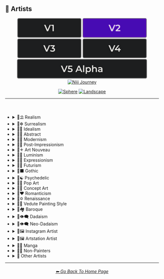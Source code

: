 <h2>📔 Artists</h2>

<div align="center">

[<img src="/Images/Repo_Parts/Buttons/Version_Buttons/button_version_V1_inactive.webp?raw=true" alt="MidJourney V1" height="64" />](/Pages/MJ_V1/Style_Pages/Sphere/Artists.md)
[<img src="/Images/Repo_Parts/Buttons/Version_Buttons/button_version_V2_active.webp?raw=true" alt="MidJourney V2" height="64" />](/Pages/MJ_V2/Style_Pages/Sphere/Artists.md)
[<img src="/Images/Repo_Parts/Buttons/Version_Buttons/button_version_V3_inactive.webp?raw=true" alt="MidJourney V3" height="64" />](/Pages/MJ_V3/Style_Pages/Sphere/Artists.md)
[<img src="/Images/Repo_Parts/Buttons/Version_Buttons/button_version_V4_inactive.webp?raw=true" alt="MidJourney V4" height="64" />](/Pages/MJ_V4/Style_Pages/Just_The_Style/Artists.md)
<br>
[<img src="/Images/Repo_Parts/Buttons/Version_Buttons/button_version_V5_Alpha_inactive_half.webp?raw=true" alt="MidJourney V5" height="64" />](/Pages/MJ_V5/Style_Pages/Just_The_Style/Artists.md)
[<img src="/Images/Repo_Parts/Buttons/Version_Buttons/button_version_niji_inactive_half.webp?raw=true" alt="Niji Journey" height="64" />](/Pages/Niji_Journey/Niji_V4/Style_Pages/Artists.md)

[<img src="/Images/Repo_Parts/Buttons/Image_Type_Buttons/button_sphere_active.webp?raw=true" alt="Sphere" width="140.5" />]()
[<img src="/Images/Repo_Parts/Buttons/Image_Type_Buttons/button_landscape_inactive.webp?raw=true" alt="Landscape" width="140.5" />](/Pages/MJ_V2/Style_Pages/Landscape/Artists.md)

</div>

<hr>
<br>

- <details><summary>📔⛱ Realism</summary><p><div align="center">

	| Painting By Ivan Shishkin | Painting By Zdzislaw Beksinski |
	| :-: | :-: |
	| <img src="/Images/MJ_V2/MidJourney_Styles_(sphere)/sphere_paintingbyIvanShishkin.webp?raw=true" width="256" /> | <img src="/Images/MJ_V2/MidJourney_Styles_(sphere)/sphere_paintingbyZdzislawBeksinski.webp?raw=true" width="256" /> |
	
	<br>
	
	| Art by James Gurney | Painting By Claude Lorrain | Painting By Edward Hopper |
	| :-: | :-: | :-: |
	| <img src="/Images/MJ_V2/MidJourney_Styles_(sphere)/Wave_10/sphere_Art_by_James_Gurney.webp?raw=true" width="256" /> | <img src="/Images/MJ_V2/MidJourney_Styles_(sphere)/sphere_paintingbyClaudeLorrain.webp?raw=true" width="256" /> | <img src="/Images/MJ_V2/MidJourney_Styles_(sphere)/sphere_paintingbyEdwardHopper.webp?raw=true" width="256" /> |

	<br>
	
	| Painting By Adolph Menzel | Painting By Alexei Savrasov | Painting By Andrew Wyeth |
	| :-: | :-: | :-: |
	| <img src="/Images/MJ_V2/MidJourney_Styles_(sphere)/sphere_Painted_By_Adolph_Menzel.webp?raw=true" width="256" /> | <img src="/Images/MJ_V2/MidJourney_Styles_(sphere)/sphere_Painted_By_Alexei_Savrasov.webp?raw=true" width="256" /> | <img src="/Images/MJ_V2/MidJourney_Styles_(sphere)/sphere_Painted_By_Andrew_Wyeth.webp?raw=true" width="256" /> |

	<br>

	| Painting By Vilhelm Hammershoi |
	| :-: |
	| <img src="/Images/MJ_V2/MidJourney_Styles_(sphere)/sphere_paintingbyVilhelmHammershoi.webp?raw=true" width="256" /> |

  </div></p></details>


- <details><summary>📔❇ Surrealism</summary><p><div align="center">

	| Painting By Salvador Dali | Painting By Pablo Picasso | Painting By Andre Masson |
	| :-: | :-: | :-: |
	| <img src="/Images/MJ_V2/MidJourney_Styles_(sphere)/sphere_paintingbySalvadorDali.webp?raw=true" width="256" /> | <img src="/Images/MJ_V2/MidJourney_Styles_(sphere)/sphere_PaintingByPabloPicasso.webp?raw=true" width="256" /> | <img src="/Images/MJ_V2/MidJourney_Styles_(sphere)/sphere_Painted_By_Andre_Masson.webp?raw=true" width="256" /> |
	
	<br>
	
	| Painting By Max Ernst | Painting By Rene Magritte |
	| :-: | :-: |
	| <img src="/Images/MJ_V2/MidJourney_Styles_(sphere)/sphere_paintingbyMaxErnst.webp?raw=true" width="256" /> | <img src="/Images/MJ_V2/MidJourney_Styles_(sphere)/sphere_paintingbyReneMagritte.webp?raw=true" width="256" /> |

	<br>

	| Art By Jim Burns | Art by Vincent Di Fate |
	| :-: | :-: |
	| <img src="/Images/MJ_V2/MidJourney_Styles_(sphere)/Wave_10/sphere_Art_By_Jim_Burns.webp?raw=true" width="256" /> | <img src="/Images/MJ_V2/MidJourney_Styles_(sphere)/Wave_10/sphere_Art_by_Vincent_Di_Fate.webp?raw=true" width="256" /> |

  </div></p></details>
  

- <details><summary>📔🔆 Idealism</summary><p><div align="center">

	| <br>Painting By Jean Delville<p><div align="center"><i><h6>Added By <a href= "https://github.com/Earlh21">Earlh21</a></h6></i></p> |
	| :-: |
	| <img src="/Images/MJ_V2/MidJourney_Styles_(sphere)/sphere_PaintingByJeanDelville.webp?raw=true" width="256" /> |

  </div></p></details>


- <details><summary>📔💮 Abstract</summary><p><div align="center">

	| Painting By Wassily Kandinsky | Painting By Marcia Santore |
	| :-: | :-: |
	| <img src="/Images/MJ_V2/MidJourney_Styles_(sphere)/sphere_PaintingByWassilyKandinsky.webp?raw=true" width="256" /> | <img src="/Images/MJ_V2/MidJourney_Styles_(sphere)/sphere_PaintingbyMarciaSantore.webp?raw=true" width="256" /> |

  </div></p></details>


- <details><summary>📔🧬 Modernism</summary><p><div align="center">

	| Painting By Kandinksey | Painting by Paul Cezane |
	| :-: | :-: |
	| <img src="/Images/MJ_V2/MidJourney_Styles_(sphere)/Wave_10/sphere_Painting_By_Kandinksey.webp?raw=true" width="256" /> | <img src="/Images/MJ_V2/MidJourney_Styles_(sphere)/Wave_10/sphere_Painting_by_Paul_Cezane.webp?raw=true" width="256" /> |
	
	<br>

	| Painting By Lawrence Pelton | Painting By Amanda Sage |
    | :-: | :-: |
    | <img src="/Images/MJ_V2/MidJourney_Styles_(sphere)/sphere_Painted_By_Lawrence_Pelton.webp?raw=true" width="256" /> | <img src="/Images/MJ_V2/MidJourney_Styles_(sphere)/sphere_Painted_By_Amanda_Sage.webp?raw=true" width="256" /> |

	<br>

    | Painted By Amedeo Modigliani | Art by Henry Moore |
    | :-: | :-: |
    | <img src="/Images/MJ_V2/MidJourney_Styles_(sphere)/sphere_Painted_By_Amedeo_Modigliani.webp?raw=true" width="256" /> | <img src="/Images/MJ_V2/MidJourney_Styles_(sphere)/Wave_10/sphere_Art_by_Henry_Moore.webp?raw=true" width="256" /> |

  </div></p></details>


- <details><summary>📔➿ Post-Impressionism</summary><p><div align="center">

	| Painting By Van Gogh |
	| :-: |
	| <img src="/Images/MJ_V2/MidJourney_Styles_(sphere)/sphere_paintingbyVanGogh.webp?raw=true" width="256" /> |

  </div></p></details>


- <details><summary>📔⚜ Art Nouveau</summary><p><div align="center">

	| Painting By Wes Anderson | Painting By Alphonso Mucha | Art By Gustav Klimt |
	| :-: | :-: | :-: |
	| <img src="/Images/MJ_V2/MidJourney_Styles_(sphere)/sphere_paintingbyWesAnderson.webp?raw=true" width="256" /> | <img src="/Images/MJ_V2/MidJourney_Styles_(sphere)/sphere_Painted_By_Alphonso_Mucha.webp?raw=true" width="256" /> | <img src="/Images/MJ_V2/MidJourney_Styles_(sphere)/sphere_Art_By_Gustav_Klimt.webp?raw=true" width="256" /> |

  </div></p></details>


- <details><summary>📔🌄 Luminism</summary><p><div align="center">

	| Painting By Albert Bierstadt | Painting By Thomas Kinkade |
	| :-: | :-: |
	| <img src="/Images/MJ_V2/MidJourney_Styles_(sphere)/sphere_paintingbyAlbertBierstadt.webp?raw=true" width="256" /> | <img src="/Images/MJ_V2/MidJourney_Styles_(sphere)/sphere_paintingbyThomasKinkade.webp?raw=true" width="256" /> |

  </div></p></details>


- <details><summary>📔🦋 Expressionism</summary><p><div align="center">

    | Painting By Affadi | Painting By Alexej Von Jawlensky | Painting By Alice Neel |
    | :-: | :-: | :-: |
    | <img src="/Images/MJ_V2/MidJourney_Styles_(sphere)/sphere_Painted_By_Affadi.webp?raw=true" width="256" /> | <img src="/Images/MJ_V2/MidJourney_Styles_(sphere)/sphere_Painted_By_Alexej_von_Jawlensky.webp?raw=true" width="256" /> | <img src="/Images/MJ_V2/MidJourney_Styles_(sphere)/sphere_Painted_By_Alice_Neel.webp?raw=true" width="256" /> |

    <br>

    | Painting By Alyssa Monks | Painting By Alfred Kubin |
    | :-: | :-: |
    | <img src="/Images/MJ_V2/MidJourney_Styles_(sphere)/sphere_Painted_By_Alyssa_Monks.webp?raw=true" width="256" /> | <img src="/Images/MJ_V2/MidJourney_Styles_(sphere)/sphere_Painted_By_Alfred_Kubin.webp?raw=true" width="256" /> |

  </div></p></details>


- <details><summary>📔🔳 Futurism</summary><p><div align="center">

	| Painting By David Alabo |
	| :-: |
	| <img src="/Images/MJ_V2/MidJourney_Styles_(sphere)/sphere_PaintingByDavidAlabo.webp?raw=true" width="256" /> |

  </div></p></details>


- <details><summary>📔⬛ Gothic</summary><p><div align="center">

	| Painting By Anne Stokes | Painting By Gerald Brom |
	| :-: | :-: |
	| <img src="/Images/MJ_V2/MidJourney_Styles_(sphere)/sphere_Painted_By_Anne_Stokes.webp?raw=true" width="256" /> | <img src="/Images/MJ_V2/MidJourney_Styles_(sphere)/sphere_paintingbyGeraldBrom.webp?raw=true" width="256" /> |

	<br>

	| Painting By Grant Wood | Painting By Albrecht Durer |
	| :-: | :-: |
	| <img src="/Images/MJ_V2/MidJourney_Styles_(sphere)/sphere_paintingbyGrantWood.webp?raw=true" width="256" /> | <img src="/Images/MJ_V2/MidJourney_Styles_(sphere)/sphere_Painted_By_Albrecht_Durer.webp?raw=true" width="256" /> |

  </div></p></details>


- <details><summary>📔☯ Psychedelic</summary><p><div align="center">

	| Painting By Alex Grey | Painting By Dan Mumford |
	| :-: | :-: |
	| <img src="/Images/MJ_V2/MidJourney_Styles_(sphere)/sphere_paintingbyAlexGrey.webp?raw=true" width="256" /> | <img src="/Images/MJ_V2/MidJourney_Styles_(sphere)/sphere_paintingbyDanmumford.webp?raw=true" width="256" /> |

  </div></p></details>


- <details><summary>📔🔴 Pop Art</summary><p><div align="center">

	| Painting By Andy Warhol | Painting By David Hockney |
	| :-: | :-: |
	| <img src="/Images/MJ_V2/MidJourney_Styles_(sphere)/sphere_Painted_by_Andy_Warhol.webp?raw=true" width="256" /> | <img src="/Images/MJ_V2/MidJourney_Styles_(sphere)/sphere_paintingbyDavidHockney.webp?raw=true" width="256" /> |

  </div></p></details>


- <details><summary>📔🧿 Concept Art</summary><p><div align="center">

	| Painting By Marc Simonetti | Painting By Alan Lee |
	| :-: | :-: |
	| <img src="/Images/MJ_V2/MidJourney_Styles_(sphere)/sphere_paintingbyMarcSimonetti.webp?raw=true" width="256" /> | <img src="/Images/MJ_V2/MidJourney_Styles_(sphere)/sphere_Painted_By_Alan_Lee.webp?raw=true" width="256" /> |

  </div></p></details>


- <details><summary>📔❤ Romanticism</summary><p><div align="center">

	| Painting By John Constable |
	| :-: |
	| <img src="/Images/MJ_V2/MidJourney_Styles_(sphere)/sphere_paintingbyJohnConstable.webp?raw=true" width="256" /> |

  </div></p></details>


- <details><summary>📔✡️ Renaissance</summary><p><div align="center">

	| Painted By Leonardo Da Vinci | Painted By Da Vinci |
	| :-: | :-: |
	| <img src="/Images/MJ_V2/MidJourney_Styles_(sphere)/Wave_11/sphere_Painted_By_Leonardo_Da_Vinci.webp?raw=true" width="256" /> | <img src="/Images/MJ_V2/MidJourney_Styles_(sphere)/Wave_11/sphere_Painted_By_Da_Vinci.webp?raw=true" width="256" /> |
	
	<br>

	| Painting By Hieronymus Bosch |
	| :-: |
	| <img src="/Images/MJ_V2/MidJourney_Styles_(sphere)/sphere_paintingbyHieronymusBosch.webp?raw=true" width="256" /> |

  </div></p></details>


- <details><summary>📔🌇 Vedute Painting Style</summary><p><div align="center">

	| Painting By Canaletto |
	| :-: |
	| <img src="/Images/MJ_V2/MidJourney_Styles_(sphere)/sphere_paintingbyCanaletto.webp?raw=true" width="256" /> |

  </div></p></details>


- <details><summary>📔🏘 Baroque</summary><p><div align="center">

	| Painting By Annibale Carracci | Painting By Anthony Van Dyck |
    | :-: | :-: |
    | <img src="/Images/MJ_V2/MidJourney_Styles_(sphere)/sphere_Painted_By_Annibale_Carracci.webp?raw=true" width="256" /> | <img src="/Images/MJ_V2/MidJourney_Styles_(sphere)/sphere_Painted_By_Anthony_Van_Dyck.webp?raw=true" width="256" /> |

  </div></p></details>


- <details><summary>📔👁‍🗨 Dadaism</summary><p><div align="center">

	| Painting By Robert Rauschenberg | Art By Man Ray |
	| :-: | :-: |
	| <img src="/Images/MJ_V2/MidJourney_Styles_(sphere)/sphere_PaintingbyRobertRauschenberg.webp?raw=true" width="256" /> | <img src="/Images/MJ_V2/MidJourney_Styles_(sphere)/sphere_ArtbyManRay.webp?raw=true" width="256" /> |
	
	<br>
	
	| Painting By Morton Livingston Schamberg | Art By Marcel Duchamp |
	| :-: | :-: |
	| <img src="/Images/MJ_V2/MidJourney_Styles_(sphere)/sphere_PaintingbyMortonLivingstonSchamberg.webp?raw=true" width="256" /> | <img src="/Images/MJ_V2/MidJourney_Styles_(sphere)/sphere_ArtbyMarcelDuchamp.webp?raw=true" width="256" /> |
	
	<br>
	
	| Art By Suzanne Duchamp | Painting By Francis Picabia |
	| :-: | :-: |
	| <img src="/Images/MJ_V2/MidJourney_Styles_(sphere)/sphere_ArtbySuzanneDuchamp.webp?raw=true" width="256" /> | <img src="/Images/MJ_V2/MidJourney_Styles_(sphere)/sphere_PaintingbyFrancisPicabia.webp?raw=true" width="256" /> |
	
	<br>
	
	| Art By Georges Ribemont-Dessaignes | Painting By Juliette Roche |
	| :-: | :-: |
	| <img src="/Images/MJ_V2/MidJourney_Styles_(sphere)/sphere_ArtbyGeorgesRibemont-Dessaignes.webp?raw=true" width="256" /> | <img src="/Images/MJ_V2/MidJourney_Styles_(sphere)/sphere_PaintingbyJulietteRoche.webp?raw=true" width="256" /> |

	<br>

	| Art By Max Ernst | Art By Wilhelm Fick |
	| :-: | :-: |
	| <img src="/Images/MJ_V2/MidJourney_Styles_(sphere)/sphere_ArtbyMaxErnst.webp?raw=true" width="256" /> | <img src="/Images/MJ_V2/MidJourney_Styles_(sphere)/sphere_ArtbyWilhelmFick.webp?raw=true" width="256" /> |
	
	<br>

	| Art By George Grosz | Art By Hannah Hoch |
	| :-: | :-: |
	| <img src="/Images/MJ_V2/MidJourney_Styles_(sphere)/sphere_ArtbyGeorgeGrosz.webp?raw=true" width="256" /> | <img src="/Images/MJ_V2/MidJourney_Styles_(sphere)/sphere_ArtbyHannahHoch.webp?raw=true" width="256" /> |
	
	<br>

	| Art By Kurt Schwitters | Painting By Julius Evola |
	| :-: | :-: |
	| <img src="/Images/MJ_V2/MidJourney_Styles_(sphere)/sphere_ArtbyKurtSchwitters.webp?raw=true" width="256" /> | <img src="/Images/MJ_V2/MidJourney_Styles_(sphere)/sphere_PaintingbyJuliusEvola.webp?raw=true" width="256" /> |
	
	<br>

	| Painting By Serge Charchoune | Art By Ilia Zdanevich |
	| :-: | :-: |
	| <img src="/Images/MJ_V2/MidJourney_Styles_(sphere)/sphere_PaintingbySergeCharchoune.webp?raw=true" width="256" /> | <img src="/Images/MJ_V2/MidJourney_Styles_(sphere)/sphere_ArtbyIliaZdanevich.webp?raw=true" width="256" /> |
	
	<br>

	| Painting By Jean Crotti | Art By Sophie Taeuber-Arp |
	| :-: | :-: |
	| <img src="/Images/MJ_V2/MidJourney_Styles_(sphere)/sphere_PaintingbyJeanCrotti.webp?raw=true" width="256" /> | <img src="/Images/MJ_V2/MidJourney_Styles_(sphere)/sphere_ArtbySophieTaeuber-Arp.webp?raw=true" width="256" /> |

  </div></p></details>


- <details><summary>📔👁‍🗨 Neo-Dadaism</summary><p><div align="center">
	
	| Art By Genpei Akasegawa | Painting By Josip Demirovic Devj |
	| :-: | :-: |
	| <img src="/Images/MJ_V2/MidJourney_Styles_(sphere)/sphere_ArtbyGenpeiAkasegawa.webp?raw=true" width="256" /> | <img src="/Images/MJ_V2/MidJourney_Styles_(sphere)/sphere_PaintingbyJosipDemirovicDevj.webp?raw=true" width="256" /> |
	
	<br>
	
	| Painting By Jim Dine | Art By Arthur Kopcke |
	| :-: | :-: |
	| <img src="/Images/MJ_V2/MidJourney_Styles_(sphere)/sphere_PaintingbyJimDine.webp?raw=true" width="256" /> | <img src="/Images/MJ_V2/MidJourney_Styles_(sphere)/sphere_ArtbyArthurKopcke.webp?raw=true" width="256" /> |
	
	<br>
	
	| Art By George Maciunas | Art By Valery Oisteanu |
	| :-: | :-: |
	| <img src="/Images/MJ_V2/MidJourney_Styles_(sphere)/sphere_ArtbyGeorgeMaciunas.webp?raw=true" width="256" /> | <img src="/Images/MJ_V2/MidJourney_Styles_(sphere)/sphere_ArtbyValeryOisteanu.webp?raw=true" width="256" /> |

	<br>
	
	| Painting By Ushio Shinohara | Art By Jean Tinguely |
	| :-: | :-: |
	| <img src="/Images/MJ_V2/MidJourney_Styles_(sphere)/sphere_PaintingbyUshioShinohara.webp?raw=true" width="256" /> | <img src="/Images/MJ_V2/MidJourney_Styles_(sphere)/sphere_ArtbyJeanTinguely.webp?raw=true" width="256" /> |
	
	<br>
	
	| Art By Masunobu Yoshimura |
	| :-: |
	| <img src="/Images/MJ_V2/MidJourney_Styles_(sphere)/sphere_ArtbyMasunobuYoshimura.webp?raw=true" width="256" /> |

  </div></p></details>


- <details><summary>📔🖼 Instagram Artist</summary><p><div align="center">
	
	| Uon.visuals | Art By Uon.visuals |
	| :-: | :-: |
	| <img src="/Images/MJ_V2/MidJourney_Styles_(sphere)/sphere_Uon.visuals.webp?raw=true" width="256" /> | <img src="/Images/MJ_V2/MidJourney_Styles_(sphere)/sphere_ArtbyUon.visuals.webp?raw=true" width="256" /> |
	
	<br>

	| Art By Seth McMahon |
	| :-: |
	| <img src="/Images/MJ_V2/MidJourney_Styles_(sphere)/Wave_10/sphere_Art_By_Seth_McMahon.webp?raw=true" width="256" /> |
	
	<br>
	
	| Artofethan | Art By artofethan |
	| :-: | :-: |
	| <img src="/Images/MJ_V2/MidJourney_Styles_(sphere)/sphere_Artofethan.webp?raw=true" width="256" /> | <img src="/Images/MJ_V2/MidJourney_Styles_(sphere)/sphere_Artbyartofethan.webp?raw=true" width="256" /> |

	<br>
	
	| <br>Painting By Peter Mohrbacher<p><div align="center"><i><h6>Added By <a href=  "https://github.com/Earlh21">Earlh21</a></h6></i></p> |
	| :-: |
	| <img src="/Images/MJ_V2/MidJourney_Styles_(sphere)/sphere_PaintingByPeterMohrbacher.webp?raw=true" width="256" /> |

	<br>
	
	| Painting By Boris Groh |
	| :-: |
	| <img src="/Images/MJ_V2/MidJourney_Styles_(sphere)/Wave_10/sphere_Painting_By_Boris_Groh.webp?raw=true" width="256" /> |

  </div></p></details>


- <details><summary>📔🖼 Artstation Artist</summary><p><div align="center">

    | Painting By Annton Fadeev | Painting By Alena Aenami |
    | :-: | :-: |
    | <img src="/Images/MJ_V2/MidJourney_Styles_(sphere)/sphere_Painted_By_Annton_Fadeev.webp?raw=true" width="256" /> | <img src="/Images/MJ_V2/MidJourney_Styles_(sphere)/sphere_Painted_By_Alena_Aenami.webp?raw=true" width="256" /> |

	<br>

    | Painting By Andreas Rocha | Painting By Aleksi Briclot |
    | :-: | :-: |
    | <img src="/Images/MJ_V2/MidJourney_Styles_(sphere)/sphere_Painted_By_Andreas_Rocha.webp?raw=true" width="256" /> | <img src="/Images/MJ_V2/MidJourney_Styles_(sphere)/sphere_Painted_By_Aleksi_Briclot.webp?raw=true" width="256" /> |

	<br>

	| Painting By Ivan Stan |
	| :-: |
	| <img src="/Images/MJ_V2/MidJourney_Styles_(sphere)/Wave_10/sphere_Painting_By_Ivan_Stan.webp?raw=true" width="256" /> |

  </div></p></details>


- <details><summary>📔🈯 Manga</summary><p><div align="center">

	| <br>Painting By Junji Ito<p><div align="center"><i><h6>Added By <a href=  "https://github.com/Earlh21">Earlh21</a></h6></i></p> |
	| :-: |
	| <img src="/Images/MJ_V2/MidJourney_Styles_(sphere)/sphere_ArtByJunjiIto.webp?raw=true" width="256" /> |

	<br>

	| Painting By Akihiko Yoshida | Painting By Anton Pieck |
	| :-: | :-: |
	| <img src="/Images/MJ_V2/MidJourney_Styles_(sphere)/sphere_Painted_By_Akihiko_Yoshida.webp?raw=true" width="256" /> | <img src="/Images/MJ_V2/MidJourney_Styles_(sphere)/sphere_Painted_By_Anton_Pieck.webp?raw=true" width="256" /> |

	<br>

	| Painting By Angus McKie | Painting By Akira Toriyama | Painting By Al Williamson |
	| :-: | :-: | :-: |
	| <img src="/Images/MJ_V2/MidJourney_Styles_(sphere)/sphere_Painted_By_Angus_McKie.webp?raw=true" width="256" /> | <img src="/Images/MJ_V2/MidJourney_Styles_(sphere)/sphere_Painted_By_Akira_Toriyama.webp?raw=true" width="256" /> | <img src="/Images/MJ_V2/MidJourney_Styles_(sphere)/sphere_Painted_By_Al_Williamson.webp?raw=true" width="256" /> |

	<br>
	
	| Art by Ilya Kuvshinov |
	| :-: |
	| <img src="/Images/MJ_V2/MidJourney_Styles_(sphere)/Wave_10/sphere_Art_by_Ilya_Kuvshinov.webp?raw=true" width="256" /> |
	
  </div></p></details>


- <details><summary>📔🗿 Non-Painters</summary><p>

    - <details><summary>📔🗿 Sculptors</summary><p><div align="center">

        | Art By Alberto Giacometti | Art By Alexander Milne Calder |
        | :-: | :-: |
        | <img src="/Images/MJ_V2/MidJourney_Styles_(sphere)/sphere_Art_By_Alberto_Giacometti.webp?raw=true" width="256" /> | <img src="/Images/MJ_V2/MidJourney_Styles_(sphere)/sphere_Art_By_Alexander_Milne_Calder.webp?raw=true" width="256" /> |

      </div></p></details>

    - <details><summary>📔📷 Photographers</summary><p><div align="center">

        | Art By Anne Geddes |
        | :-: |
        | <img src="/Images/MJ_V2/MidJourney_Styles_(sphere)/sphere_Art_By_Anne_Geddes.webp?raw=true" width="256" /> |

      </div></p></details>

    - <details><summary>📔✍ Writers</summary><p><div align="center">

        | Art By Anne McCaffrey |
        | :-: |
        | <img src="/Images/MJ_V2/MidJourney_Styles_(sphere)/sphere_Art_By_Anne_McCaffrey.webp?raw=true" width="256" /> |

      </div></p></details>

  </p></details>


- <details><summary>📔 Other Artists</summary><p><div align="center">

	| Painting By Bob Ross | Art By M.C. Escher |
	| :-: | :-: |
	| <img src="/Images/MJ_V2/MidJourney_Styles_(sphere)/sphere_PaintingbyBobRoss.webp?raw=true" width="256" /> | <img src="/Images/MJ_V2/MidJourney_Styles_(sphere)/sphere_Art_By_M.C._Escher.webp?raw=true" width="256" /> |
	
	<br>
	
	| Painting By Boris Smirnoff | Painting By Anton Otto |
	| :-: | :-: |
	| <img src="/Images/MJ_V2/MidJourney_Styles_(sphere)/sphere_PaintingbyBorisSmirnoff.webp?raw=true" width="256" /> | <img src="/Images/MJ_V2/MidJourney_Styles_(sphere)/sphere_Painted_By_Anton_Otto.webp?raw=true" width="256" /> |

	<br>

	| Painting By Alexander Jansson | Painting By Ansel Adams |
    | :-: | :-: |
    | <img src="/Images/MJ_V2/MidJourney_Styles_(sphere)/sphere_Painted_By_Alexander_Jansson.webp?raw=true" width="256" /> | <img src="/Images/MJ_V2/MidJourney_Styles_(sphere)/sphere_Painted_By_Ansel_Adams.webp?raw=true" width="256" /> |

	<br>

	| Art By Ray Harryhausen | Art By H.R. Giger |
	| :-: | :-: |
	| <img src="/Images/MJ_V2/MidJourney_Styles_(sphere)/Wave_10/sphere_Art_By_Ray_Harryhausen.webp?raw=true" width="256" /> | <img src="/Images/MJ_V2/MidJourney_Styles_(sphere)/Wave_10/sphere_Art_By_H.R._Giger.webp?raw=true" width="256" /> |
	
	<br>
	
	| Painting By Raja Ravi Varma |
	| :-: |
	| <img src="/Images/MJ_V2/MidJourney_Styles_(sphere)/Wave_10/sphere_Painting_By_Raja_Ravi_Varma.webp?raw=true" width="256" /> |
	
	<br>

	| Painting By Anna Dittmann | Painting By Hugh Ferriss | Painting By Alexandre Cabanel |
	| :-: | :-: | :-: |
	| <img src="/Images/MJ_V2/MidJourney_Styles_(sphere)/sphere_Painted_By_Anna_Dittmann.webp?raw=true" width="256" /> | <img src="/Images/MJ_V2/MidJourney_Styles_(sphere)/sphere_paintingbyHughFerriss.webp?raw=true" width="256" /> | <img src="/Images/MJ_V2/MidJourney_Styles_(sphere)/sphere_Painted_By_Alexandre_Cabanel.webp?raw=true" width="256" /> |

	<br>
	
	| Painting By John Howe | Painting By Squidward Tentacles |
	| :-: | :-: |
	| <img src="/Images/MJ_V2/MidJourney_Styles_(sphere)/sphere_paintingbyJohnHowe.webp?raw=true" width="256" /> | <img src="/Images/MJ_V2/MidJourney_Styles_(sphere)/sphere_Painted_by_Squidward_Tentacles.webp?raw=true" width="256" /> |

  </div></p></details>

<hr><!--------------->
<div align="center">
<h6><a href="/README.md">⬅ Go Back To Home Page</a></h6>
</div>
